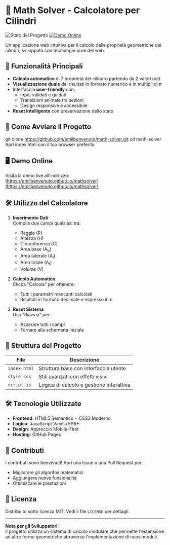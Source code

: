 # 🧮 Math Solver - Calcolatore per Cilindri

![Stato del Progetto](https://img.shields.io/badge/Stato-Completato%20✅-brightgreen) 
[![Demo Online](https://img.shields.io/badge/Demo%20Live-Visualizza%20qui%20🔗-blue)]([https://mathsolver.github.io](https://emilbenvenuto.github.io/mathsolver))

Un'applicazione web intuitiva per il calcolo delle proprietà geometriche dei cilindri, sviluppata con tecnologie pure del web.

## 🌟 Funzionalità Principali
- **Calcolo automatico** di 7 proprietà del cilindro partendo da 2 valori noti
- **Visualizzazione duale** dei risultati in formato numerico e in multipli di π
- Interfaccia **user-friendly** con:
  - Input validati e guidati
  - Transizioni animate tra sezioni
  - Design responsive e accessibile
- **Reset intelligente** con preservazione dello stato

## 🚀 Come Avviare il Progetto
git clone https://github.com/emilbenvenuto/math-solver.git
cd math-solver
Apri index.html con il tuo browser preferito

## 🖥 Demo Online
Visita la demo live all'indirizzo:  
[https://emilbenvenuto.github.io/mathsolver](https://emilbenvenuto.github.io/mathsolver)

## 🛠 Utilizzo del Calcolatore
1. **Inserimento Dati**  
   Compila due campi qualsiasi tra:
   - Raggio (R)
   - Altezza (H)
   - Circonferenza (C)
   - Area base (A<sub>b</sub>)
   - Area laterale (A<sub>l</sub>)
   - Area totale (A<sub>t</sub>)
   - Volume (V)

2. **Calcolo Automatico**  
   Clicca "Calcola" per ottenere:
   - Tutti i parametri mancanti calcolati
   - Risultati in formato decimale e espresso in π

3. **Reset Sistema**  
   Usa "Riavvia" per:
   - Azzerare tutti i campi
   - Tornare alla schermata iniziale

## 🧩 Struttura del Progetto
| File          | Descrizione                                  |
|---------------|---------------------------------------------|
| `index.html`  | Struttura base con interfaccia utente       |
| `style.css`   | Stili avanzati con effetti visivi           |
| `script.js`   | Logica di calcolo e gestione interattiva    |

## 🛠 Tecnologie Utilizzate
- **Frontend**: HTML5 Semantico + CSS3 Moderno
- **Logica**: JavaScript Vanilla ES6+
- **Design**: Approccio Mobile-First
- **Hosting**: GitHub Pages

## 👥 Contributi
I contributi sono benvenuti! Apri una Issue o una Pull Request per:
- Migliorare gli algoritmi matematici
- Aggiungere nuove funzionalità
- Ottimizzare le prestazioni

## 📄 Licenza
Distribuito sotto licenza MIT. Vedi il file `LICENSE` per dettagli.

---

**Nota per gli Sviluppatori**:  
Il progetto utilizza un sistema di calcolo modulare che permette l'estensione ad altre forme geometriche attraverso l'implementazione di nuovi moduli.
